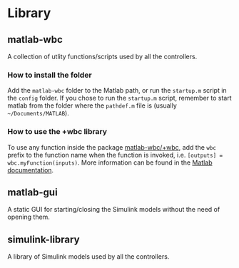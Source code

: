 # Library

## matlab-wbc

A collection of utlity functions/scripts used by all the controllers.

### How to install the folder

Add the `matlab-wbc` folder to the Matlab path, or run the `startup.m` script in the `config` folder. If you chose to run the `startup.m` script, remember to start matlab from the folder where the `pathdef.m` file is (usually `~/Documents/MATLAB`).

### How to use the +wbc library

To use any function inside the package [matlab-wbc/+wbc](matlab-wbc/+wbc), add the `wbc` prefix to the function name when the function is invoked, i.e. `[outputs] = wbc.myFunction(inputs)`. More information can be found in the [Matlab documentation](https://it.mathworks.com/help/matlab/matlab_oop/scoping-classes-with-packages.html).

## matlab-gui

A static GUI for starting/closing the Simulink models without the need of opening them.

## simulink-library

A library of Simulink models used by all the controllers.

